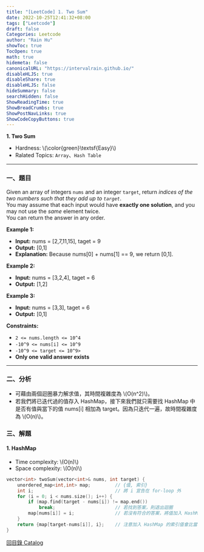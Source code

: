 ```yaml
---
title: "[LeetCode] 1. Two Sum"
date: 2022-10-25T12:41:32+08:00
tags: ["Leetcode"]
draft: false
Categories: Leetcode
author: "Rain Hu"
showToc: true
TocOpen: true
math: true
hidemeta: false
canonicalURL: "https://intervalrain.github.io/"
disableHLJS: true
disableShare: true
disableHLJS: false
hideSummary: false
searchHidden: false
ShowReadingTime: true
ShowBreadCrumbs: true
ShowPostNavLinks: true
ShowCodeCopyButtons: true
---
```

**1. Two Sum**
+ Hardness: \\(\color{green}\textsf{Easy}\\)
+ Ralated Topics: `Array`、`Hash Table`
---
### 一、題目
Given an array of integers `nums` and an integer `target`, return *indices of the two numbers such that they add up to `target`*.  
You may assume that each input would have **exactly one solution**, and you may not use the *same* element twice.  
You can return the answer in any order.

**Example 1:**  
+ **Input:** nums = [2,7,11,15], taget = 9  
+ **Output:** [0,1]  
+ **Explanation:** Because nums[0] + nums[1] == 9, we return [0,1].

**Example 2:**
+ **Input:** nums = [3,2,4], taget = 6  
+ **Output:** [1,2]  

**Example 3:**
+ **Input:** nums = [3,3], taget = 6  
+ **Output:** [0,1]  

**Constraints:**
+ `2 <= nums.length <= 10^4`
+ `-10^9 <= nums[i] <= 10^9`
+ `-10^9 <= target <= 10^9>`
+ **Only one valid answer exists**

---

### 二、分析
+ 可藉由兩個迴圈暴力解求值，其時間複雜度為 \\(O(n^2)\\)。
+ 若我們將已迭代過的值存入 HashMap，接下來我們就只需要找 HashMap 中是否有值與當下的值 nums[i] 相加為 target。因為只迭代一遍，故時間複雜度為 \\(O(n)\\)。
### 三、解題
#### 1. HashMap
+ Time complexity: \\(O(n)\\)
+ Space complexity: \\(O(n)\\)
```C++
vector<int> twoSum(vector<int>& nums, int target) {
    unordered_map<int,int> map;         // {值, 索引}
    int i;                              // 將 i 宣告在 for-loop 外
    for (i = 0; i < nums.size(); i++) {
        if (map.find(target - nums[i]) != map.end()) 
            break;                      // 若找到答案，則退出迴圈
        map[nums[i]] = i;               // 若沒有符合的答案，將值加入 HashMap
    }
    return {map[target-nums[i]], i};    // 注意加入 HashMap 的索引值會比當下的 i 值還小
}
```
[回目錄 Catalog](/posts/leetcode)